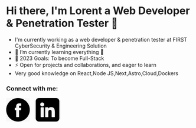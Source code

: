 # Hi there, I'm Lorent a Web Developer & Penetration Tester 👋

- I'm currently working as a web developer & penetration tester at FIRST CyberSecurity & Engineering Solution
- 🌱 I’m currently learning everything 🤣
- 🥅 2023 Goals: To become Full-Stack
- ⚡ Open for projects and collaborations, and eager to learn
-  Very good knowledge on React,Node JS,Next,Astro,Cloud,Dockers

### Connect with me:

[![website](facebook.jpeg)](https://www.facebook.com/lorent.hasanllari.3/)
&nbsp;&nbsp;
[![website](linkedin.jpeg)](https://www.linkedin.com/in/lorent-hasanllari23/)
